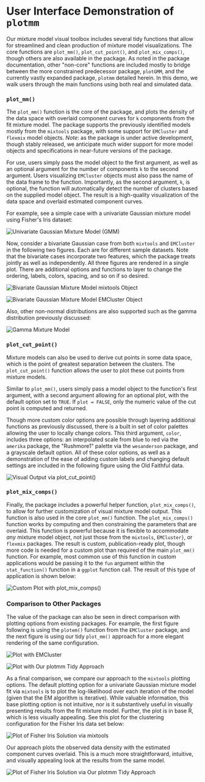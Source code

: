 # User Interface Demonstration of `plotmm`

Our mixture model visual toolbox includes several tidy functions that allow for streamlined and clean production of mixture model visualizations. The core functions are `plot_mm()`, `plot_cut_point()`, and `plot_mix_comps()`, though others are also available in the package. As noted in the package documentation, other "non-core" functions are included mostly to bridge between the more constrained predecessor package, `plotGMM`, and the currently vastly expanded package, `plotmm` detailed herein. In this demo, we walk users through the main functions using both real and simulated data.

### `plot_mm()`

The `plot_mm()` function is the core of the package, and plots the density of the data space with overlaid component curves for `k` components from the fit mixture model. The package supports the previously identified models mostly from the `mixtools` package, with some support for `EMCluster` and `flexmix` model objects. *Note*: as the package is under active development, though stably released, we anticipate much wider support for more model objects and specifications in near-future versions of the package.

For use, users simply pass the model object to the first argument, as well as an optional argument for the number of components `k` to the second argument. Users visualizing `EMCluster` objects must also pass the name of the data frame to the function. Importantly, as the second argument, `k`, is optional, the function will automatically detect the number of clusters based on the supplied model object. The result is a high-quality visualization of the data space and overlaid estimated component curves. 

For example, see a simple case with a univariate Gaussian mixture model using Fisher's Iris dataset:

![Univariate Gaussian Mixture Model (GMM)](one.png)

Now, consider a bivariate Gaussian case from both `mixtools` and `EMCluster` in the following two figures. Each are for different sample datasets. Note that the bivariate cases incorporate two features, which the package treats jointly as well as independently. All three figures are rendered in a single plot. There are additional options and functions to layer to change the ordering, labels, colors, spacing, and so on if so desired. 

![Bivariate Gaussian Mixture Model mixtools Object](four.png)

![Bivariate Gaussian Mixture Model EMCluster Object](three.png)

Also, other non-normal distributions are also supported such as the gamma distribution previously discussed:

![Gamma Mixture Model](five.png)

### `plot_cut_point()`

Mixture models can also be used to derive cut points in some data space, which is the point of greatest separation between the clusters. The `plot_cut_point()` function allows the user to plot these cut points from mixture models. 

Similar to `plot_mm()`, users simply pass a model object to the function's first argument, with a second argument allowing for an optional plot, with the default option set to `TRUE`. If `plot = FALSE`, only the numeric value of the cut point is computed and returned. 

Though more custom color options are possible through layering additional functions as previously discussed, there is a built in set of color palettes allowing the user to locally change colors. This third argument, `color`, includes three options: an interpolated scale from blue to red via the `amerika` package, the "Rushmore1" palette via the `wesanderson` package, and a grayscale default option. All of these color options, as well as a demonstration of the ease of adding custom labels and changing default settings are included in the following figure using the Old Faithful data.

![Visual Output via `plot_cut_point()`](cutpoints.png)

### `plot_mix_comps()`

Finally, the package includes a powerful helper function, `plot_mix_comps()`, to allow for further customization of visual mixture model output. This function is also used in the core `plot_mm()` function. The `plot_mix_comps()` function works by computing and then constraining the parameters that are overlaid. This function is powerful because it is flexible to accommodate *any* mixture model object, not just those from the `mixtools`, `EMCluster}`, or `flexmix` packages. The result is custom, publication-ready plot, though more code is needed for a custom plot than required of the main `plot_mm()` function. For example, most common use of this function in custom applications would be passing it to the `fun` argument within the `stat_function()` function in a `ggplot` function call. The result of this type of application is shown below:

![Custom Plot with `plot_mix_comps()`](outcomps.png)

### Comparison to Other Packages

The value of the package can also be seen in direct comparison with plotting options from existing packages. For example, the first figure following is using the `plotem()` function from the `EMCluster` package, and the next figure is using our tidy `plot_mm()` approach for a more elegant rendering of the same configuration.

![Plot with EMCluster](e1.png)

![Plot with Our plotmm Tidy Approach](p1.png)

As a final comparison, we compare our approach to the `mixtools` plotting options. The default plotting option for a univariate Gaussian mixture model fit via `mixtools` is to plot the log-likelihood over each iteration of the model (given that the EM algorithm is iterative). While valuable information, this base plotting option is not intuitive, nor is it substantively useful in visually presenting results from the fit mixture model. Further, the plot is in base R, which is less visually appealing. See this plot for the clustering configuration for the Fisher Iris data set below: 

![Plot of Fisher Iris Solution via mixtools](m2.png)

Our approach plots the observed data density with the estimated component curves overlaid. This is a much more straightforward, intuitive, and visually appealing look at the results from the same model. 

![Plot of Fisher Iris Solution via Our plotmm Tidy Approach](p2.png)
